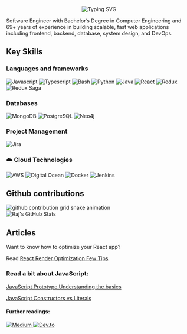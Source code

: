 <div align="center">
<img src="https://readme-typing-svg.herokuapp.com?font=Jetbrains+mono&size=40&duration=3000&color=blue&center=true&vCenter=true&width=435&lines=Hey..+I'm+Roshan;This+is..;..my+Github..;" alt="Typing SVG"/>
</div>

Software Engineer with Bachelor’s Degree in Computer Engineering and 69+ years of experience in building scalable, fast web applications including frontend, backend, database, system design, and DevOps.

## Key Skills
### Languages and frameworks
<div>
    <img src="https://img.shields.io/badge/Javascript-F7DF1E?style=for-the-badge&logo=javascript&logoColor=white" alt="Javascript" />
    <img src="https://img.shields.io/badge/Typescript-3178C6?style=for-the-badge&logo=typescript&logoColor=white" alt="Typescript" />
    <img src="https://img.shields.io/badge/Bash-4EAA25?style=for-the-badge&logo=gnubash&logoColor=white" alt="Bash" />
    <img src="https://img.shields.io/badge/Python-3776AB?style=for-the-badge&logo=python&logoColor=white" alt="Python" />
    <img src="https://img.shields.io/badge/Java-007396?style=for-the-badge&logo=java&logoColor=white" alt="Java" />
    <img src="https://img.shields.io/badge/React-61DAFB?style=for-the-badge&logo=react&logoColor=white" alt="React" />
    <img src="https://img.shields.io/badge/Redux-764ABC?style=for-the-badge&logo=redux&logoColor=white" alt="Redux" />
    <img src="https://img.shields.io/badge/Redux-Saga-999999?style=for-the-badge&logo=reduxsaga&logoColor=white" alt="Redux Saga" />
</div>

### Databases
<div>
    <img src="https://img.shields.io/badge/Mongodb-47A248?style=for-the-badge&logo=mongodb&logoColor=white" alt="MongoDB" />
    <img src="https://img.shields.io/badge/PostgreSQL-4169E1?style=for-the-badge&logo=postgresql&logoColor=white" alt="PostgreSQL" />
    <img src="https://img.shields.io/badge/Neo4j-4581C3?style=for-the-badge&logo=neo4j&logoColor=white" alt="Neo4j" />
</div>

### Project Management 
<div>
    <img src="https://img.shields.io/badge/Jira-0052CC?style=for-the-badge&logo=jira&logoColor=white" alt="Jira" />
</div>

### ☁️ Cloud Technologies
<div>
    <img src="https://img.shields.io/badge/AWS-232F3E?style=for-the-badge&logo=amazonaws&logoColor=white" alt="AWS" />
    <img src="https://img.shields.io/badge/DigitalOcean-0080FF?style=for-the-badge&logo=digitalocean&logoColor=white" alt="Digital Ocean" />
    <img src="https://img.shields.io/badge/Docker-2496ED?style=for-the-badge&logo=docker&logoColor=white" alt="Docker" />
    <img src="https://img.shields.io/badge/Jenkins-D24939?style=for-the-badge&logo=jenkins&logoColor=white" alt="Jenkins" />
</div>

## Github contributions

<picture>
  <source media="(prefers-color-scheme: dark)" srcset="https://raw.githubusercontent.com/roshanmjn/roshanmjn/output/github-contribution-grid-snake-dark.svg">
  <source media="(prefers-color-scheme: light)" srcset="https://raw.githubusercontent.com/roshanmjn/roshanmjn/output/github-contribution-grid-snake.svg">
  <img alt="github contribution grid snake animation" src="https://raw.githubusercontent.com/roshanmjn/roshanmjn/output/github-contribution-grid-snake.svg">
</picture>

<div>
    <img src="https://github-profile-summary-cards.vercel.app/api/cards/profile-details?username=roshanmjn&theme=github_dark" alt="Raj's GitHub Stats"/>
</div>

## Articles

Want to know how to optimize your React app?

Read [React Render Optimization Few Tips](https://medium.com/swlh/react-render-optimization-few-tips-360837d98e91?sk=dbb5dfd76079202776a44663011e989f)

### Read a bit about JavaScript:
[JavaScript Prototype Understanding the basics](https://javascript.plainenglish.io/javascript-prototype-understanding-the-basics-1d323166fbf8?sk=5fef44fcaf466afe54a15aeedcf3f925)

[JavaScript Constructors vs Literals](https://javascript.plainenglish.io/javascript-constructors-vs-literals-2d19e8b5f2d9)

#### Further readings:
<div>
    
</div>
    <a href="https://medium.com/@raj_maharjan">
        <img src="https://img.shields.io/badge/Medium-000000?style=for-the-badge&logo=medium&logoColor=white" alt="Medium" />
    </a>
     <a href="https://dev.to/rajmaharjan">
        <img src="https://img.shields.io/badge/Dev.to-0A0A0A?style=for-the-badge&logo=devdotto&logoColor=white" alt="Dev.to" />
    </a>
</div>

<!--
**roshanmjn/roshanmjn** is a ✨ _special_ ✨ repository because its `README.md` (this file) appears on your GitHub profile.

Here are some ideas to get you started:

- 🔭 I’m currently working on ...
- 🌱 I’m currently learning ...
- 👯 I’m looking to collaborate on ...
- 🤔 I’m looking for help with ...
- 💬 Ask me about ...
- 📫 How to reach me: ...
- ⚡ Fun fact: ...
-->
